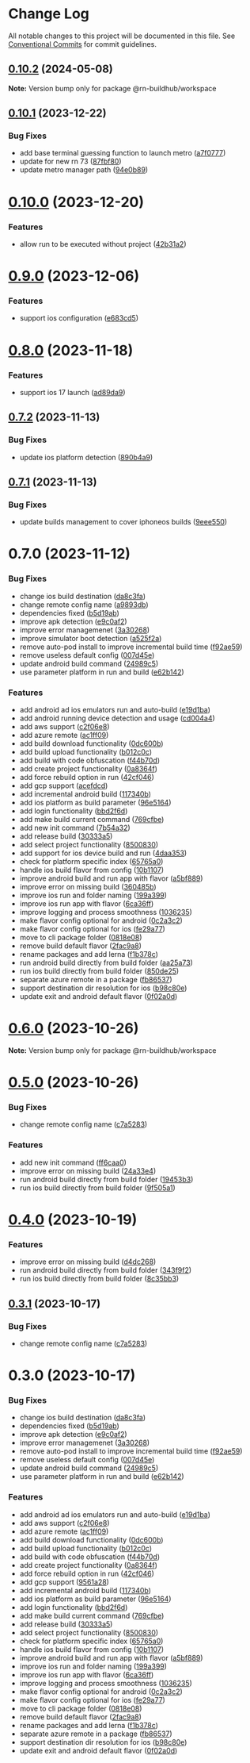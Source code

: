 # Change Log

All notable changes to this project will be documented in this file.
See [Conventional Commits](https://conventionalcommits.org) for commit guidelines.

## [0.10.2](https://github.com/xtreamsrl/react-native-build-hub/compare/v0.10.1...v0.10.2) (2024-05-08)

**Note:** Version bump only for package @rn-buildhub/workspace





## [0.10.1](https://github.com/xtreamsrl/react-native-build-hub/compare/v0.10.0...v0.10.1) (2023-12-22)


### Bug Fixes

* add base terminal guessing function to launch metro ([a7f0777](https://github.com/xtreamsrl/react-native-build-hub/commit/a7f0777fedc991eff4d2179ac41510068ad32e19))
* update for new rn 73 ([87fbf80](https://github.com/xtreamsrl/react-native-build-hub/commit/87fbf8059d3762d1b7d1b2424dcb3204e65ca7fc))
* update metro manager path ([94e0b89](https://github.com/xtreamsrl/react-native-build-hub/commit/94e0b8990c184fccfb6ac4a87544fc70998347f4))





# [0.10.0](https://github.com/xtreamsrl/react-native-build-hub/compare/v0.9.0...v0.10.0) (2023-12-20)


### Features

* allow run to be executed without project ([42b31a2](https://github.com/xtreamsrl/react-native-build-hub/commit/42b31a24c16bd0d119f20c89332c31749d98b8ec))





# [0.9.0](https://github.com/xtreamsrl/react-native-build-hub/compare/v0.8.0...v0.9.0) (2023-12-06)


### Features

* support ios configuration ([e683cd5](https://github.com/xtreamsrl/react-native-build-hub/commit/e683cd5e51330d475db2e68ab62623c10c87d93c))





# [0.8.0](https://github.com/xtreamsrl/react-native-build-hub/compare/v0.7.2...v0.8.0) (2023-11-18)


### Features

* support ios 17 launch ([ad89da9](https://github.com/xtreamsrl/react-native-build-hub/commit/ad89da993b4f64b43dc3bb603d0eb9be3633fdb5))





## [0.7.2](https://github.com/xtreamsrl/react-native-build-hub/compare/v0.7.1...v0.7.2) (2023-11-13)


### Bug Fixes

* update ios platform detection ([890b4a9](https://github.com/xtreamsrl/react-native-build-hub/commit/890b4a9393d06fcf6af47b4b876d68e741249257))





## [0.7.1](https://github.com/xtreamsrl/react-native-build-hub/compare/v0.7.0...v0.7.1) (2023-11-13)


### Bug Fixes

* update builds management to cover iphoneos builds ([9eee550](https://github.com/xtreamsrl/react-native-build-hub/commit/9eee550672df3c33d3e72505a5696c602f7ac19d))





# 0.7.0 (2023-11-12)


### Bug Fixes

* change ios build destination ([da8c3fa](https://github.com/xtreamsrl/react-native-build-hub/commit/da8c3fa87cf00599f6f5c2d7abe6fc4f758bee79))
* change remote config name ([a9893db](https://github.com/xtreamsrl/react-native-build-hub/commit/a9893db54d2671e70c71dc21b2dfefee303c1883))
* dependencies fixed ([b5d19ab](https://github.com/xtreamsrl/react-native-build-hub/commit/b5d19ab123155a8dda88f37798a7ce772b9d3191))
* improve apk detection ([e9c0af2](https://github.com/xtreamsrl/react-native-build-hub/commit/e9c0af2ffee15bff9993028769a84d817939ae53))
* improve error managemenet ([3a30268](https://github.com/xtreamsrl/react-native-build-hub/commit/3a30268c359e39984e54f7e8a76da4e2bc472d76))
* improve simulator boot detection ([a525f2a](https://github.com/xtreamsrl/react-native-build-hub/commit/a525f2a0ec6761070355c8fe07013ff6a97b9812))
* remove auto-pod install to improve incremental build time ([f92ae59](https://github.com/xtreamsrl/react-native-build-hub/commit/f92ae5980dc01ed2284acc09c154deb961458d3e))
* remove useless default config ([007d45e](https://github.com/xtreamsrl/react-native-build-hub/commit/007d45e5ab91adb42803112c1d031bde04169585))
* update android build command ([24989c5](https://github.com/xtreamsrl/react-native-build-hub/commit/24989c54b362e636fde6f24b6642a08b6ed8aa20))
* use parameter platform in run and build ([e62b142](https://github.com/xtreamsrl/react-native-build-hub/commit/e62b1426ed17b05992c8e871bc39f930a86cdec8))


### Features

* add android ad ios emulators run and auto-build ([e19d1ba](https://github.com/xtreamsrl/react-native-build-hub/commit/e19d1bad18d1eacca8f8f01134d44b34b6420710))
* add android running device detection and usage ([cd004a4](https://github.com/xtreamsrl/react-native-build-hub/commit/cd004a41f3de168a65c5b9faf8a84fcd6d4352fa))
* add aws support ([c2f06e8](https://github.com/xtreamsrl/react-native-build-hub/commit/c2f06e816dea74e9194d9d9f85e6f02884807ca0))
* add azure remote ([ac1ff09](https://github.com/xtreamsrl/react-native-build-hub/commit/ac1ff09109ed164df2f99c8715d6b5d17950ed73))
* add build download functionality ([0dc600b](https://github.com/xtreamsrl/react-native-build-hub/commit/0dc600ba3de81b5f5587cad10def60a41963081b))
* add build upload functionality ([b012c0c](https://github.com/xtreamsrl/react-native-build-hub/commit/b012c0c53a6d44d338f7e9c0c9ea7eeee6428445))
* add build with code obfuscation ([f44b70d](https://github.com/xtreamsrl/react-native-build-hub/commit/f44b70d5f266f76ecab7ef3159dce1f779317293))
* add create project functionality ([0a8364f](https://github.com/xtreamsrl/react-native-build-hub/commit/0a8364f40a1ad181e07422867e3f544b4bc0375b))
* add force rebuild option in run ([42cf046](https://github.com/xtreamsrl/react-native-build-hub/commit/42cf046fa4bc1b1eab1fdfb9c6a798a94b9d418e))
* add gcp support ([acefdcd](https://github.com/xtreamsrl/react-native-build-hub/commit/acefdcd25b01e78fccf0525b26f3287b6b362d2b))
* add incremental android build ([117340b](https://github.com/xtreamsrl/react-native-build-hub/commit/117340b41e60dc252499dbe6417f98f4d56e56e2))
* add ios platform as build parameter ([96e5164](https://github.com/xtreamsrl/react-native-build-hub/commit/96e51648801bdd68c16e46ec54947f6af1c58a2d))
* add login functionality ([bbd2f6d](https://github.com/xtreamsrl/react-native-build-hub/commit/bbd2f6d21bf9990ccf811835b4457c947a83d83c))
* add make build current command ([769cfbe](https://github.com/xtreamsrl/react-native-build-hub/commit/769cfbe69d551e8f5f005b5c51dd595e75ed7fc8))
* add new init command ([7b54a32](https://github.com/xtreamsrl/react-native-build-hub/commit/7b54a321a1447907fc697a73958205e7cbc3e24b))
* add release build ([30333a5](https://github.com/xtreamsrl/react-native-build-hub/commit/30333a5646377627c2b927f113f6be72d870aa6c))
* add select project functionality ([8500830](https://github.com/xtreamsrl/react-native-build-hub/commit/85008301a142db8dec4f0369913b4a2f983937ef))
* add support for ios device build and run ([4daa353](https://github.com/xtreamsrl/react-native-build-hub/commit/4daa35312a63d90378334e8770f625a288d42a0e))
* check for platform specific index ([65765a0](https://github.com/xtreamsrl/react-native-build-hub/commit/65765a08fc734a6ade01e56b7dec9e2c54750f14))
* handle ios build flavor from config ([10b1107](https://github.com/xtreamsrl/react-native-build-hub/commit/10b1107e3cf566988eae437a7ddbcbbde5e4dc17))
* improve android build and run app with flavor ([a5bf889](https://github.com/xtreamsrl/react-native-build-hub/commit/a5bf889bdc4babb588a63828b8fd91e072430e95))
* improve error on missing build ([360485b](https://github.com/xtreamsrl/react-native-build-hub/commit/360485ba74c7b0291278ef91c024b3b1be63565b))
* improve ios run and folder naming ([199a399](https://github.com/xtreamsrl/react-native-build-hub/commit/199a3991dd528b84b26e3bb4af0e40a85890f5ac))
* improve ios run app with flavor ([6ca36ff](https://github.com/xtreamsrl/react-native-build-hub/commit/6ca36ffe31052907c9f29318371eff605577c9be))
* improve logging and process smoothness ([1036235](https://github.com/xtreamsrl/react-native-build-hub/commit/10362356afd5de3ff371c37cb083b359c02d1e0f))
* make flavor config optional for android ([0c2a3c2](https://github.com/xtreamsrl/react-native-build-hub/commit/0c2a3c29e482926db52560e638ecbfbc9b3047be))
* make flavor config optional for ios ([fe29a77](https://github.com/xtreamsrl/react-native-build-hub/commit/fe29a77076594910c2269e5ee62c3feea007f13e))
* move to cli package folder ([0818e08](https://github.com/xtreamsrl/react-native-build-hub/commit/0818e0821eab12de59ddc583925672d81ea2b337))
* remove build default flavor ([2fac9a8](https://github.com/xtreamsrl/react-native-build-hub/commit/2fac9a8687785d875bd2d125a926e237d087e50d))
* rename packages and add lerna ([f1b378c](https://github.com/xtreamsrl/react-native-build-hub/commit/f1b378c5c2dbdf27649779c15748281f3853ce21))
* run android build directly from build folder ([aa25a73](https://github.com/xtreamsrl/react-native-build-hub/commit/aa25a7343c41a558950afea2dd59ef5994e68f61))
* run ios build directly from build folder ([850de25](https://github.com/xtreamsrl/react-native-build-hub/commit/850de2524ff7064f72da18dd52651969a2b02c26))
* separate azure remote in a package ([fb86537](https://github.com/xtreamsrl/react-native-build-hub/commit/fb86537aa33c6eeccc6c10818570d5a657eb0ab2))
* support destination dir resolution for ios ([b98c80e](https://github.com/xtreamsrl/react-native-build-hub/commit/b98c80ee2668a72e580c74404061c3fd5c2ff9e0))
* update exit and android default flavor ([0f02a0d](https://github.com/xtreamsrl/react-native-build-hub/commit/0f02a0d29abc2dcdeeacdac14705f5c0c538395d))





# [0.6.0](https://github.com/xtreamsrl/react-native-build-hub/compare/v0.5.0...v0.6.0) (2023-10-26)

**Note:** Version bump only for package @rn-buildhub/workspace





# [0.5.0](https://github.com/xtreamsrl/react-native-build-hub/compare/v0.3.0...v0.5.0) (2023-10-26)


### Bug Fixes

* change remote config name ([c7a5283](https://github.com/xtreamsrl/react-native-build-hub/commit/c7a52832799f2be024825780f4b7effcc4e2ebca))


### Features

* add new init command ([ff6caa0](https://github.com/xtreamsrl/react-native-build-hub/commit/ff6caa045979b56b0a3b6e2a730302b8306651cc))
* improve error on missing build ([24a33e4](https://github.com/xtreamsrl/react-native-build-hub/commit/24a33e4e4458321a46d5ea6fc77cd0fae32d602f))
* run android build directly from build folder ([19453b3](https://github.com/xtreamsrl/react-native-build-hub/commit/19453b319343d5c20ecf346dd72be97f41ed952b))
* run ios build directly from build folder ([9f505a1](https://github.com/xtreamsrl/react-native-build-hub/commit/9f505a12198cdf3c57a24901678cf78cc2773e10))





# [0.4.0](https://github.com/xtreamsrl/react-native-build-hub/compare/v0.3.1...v0.4.0) (2023-10-19)


### Features

* improve error on missing build ([d4dc268](https://github.com/xtreamsrl/react-native-build-hub/commit/d4dc268a4f57e71c04644f2f81d659d000193979))
* run android build directly from build folder ([343f9f2](https://github.com/xtreamsrl/react-native-build-hub/commit/343f9f214da767c4e00e5f8bf08b6ec56b3391e7))
* run ios build directly from build folder ([8c35bb3](https://github.com/xtreamsrl/react-native-build-hub/commit/8c35bb3a83336276a820835883eeef2423e1cfb9))





## [0.3.1](https://github.com/xtreamsrl/react-native-build-hub/compare/v0.3.0...v0.3.1) (2023-10-17)


### Bug Fixes

* change remote config name ([c7a5283](https://github.com/xtreamsrl/react-native-build-hub/commit/c7a52832799f2be024825780f4b7effcc4e2ebca))





# 0.3.0 (2023-10-17)


### Bug Fixes

* change ios build destination ([da8c3fa](https://github.com/xtreamsrl/react-native-build-hub/commit/da8c3fa87cf00599f6f5c2d7abe6fc4f758bee79))
* dependencies fixed ([b5d19ab](https://github.com/xtreamsrl/react-native-build-hub/commit/b5d19ab123155a8dda88f37798a7ce772b9d3191))
* improve apk detection ([e9c0af2](https://github.com/xtreamsrl/react-native-build-hub/commit/e9c0af2ffee15bff9993028769a84d817939ae53))
* improve error managemenet ([3a30268](https://github.com/xtreamsrl/react-native-build-hub/commit/3a30268c359e39984e54f7e8a76da4e2bc472d76))
* remove auto-pod install to improve incremental build time ([f92ae59](https://github.com/xtreamsrl/react-native-build-hub/commit/f92ae5980dc01ed2284acc09c154deb961458d3e))
* remove useless default config ([007d45e](https://github.com/xtreamsrl/react-native-build-hub/commit/007d45e5ab91adb42803112c1d031bde04169585))
* update android build command ([24989c5](https://github.com/xtreamsrl/react-native-build-hub/commit/24989c54b362e636fde6f24b6642a08b6ed8aa20))
* use parameter platform in run and build ([e62b142](https://github.com/xtreamsrl/react-native-build-hub/commit/e62b1426ed17b05992c8e871bc39f930a86cdec8))


### Features

* add android ad ios emulators run and auto-build ([e19d1ba](https://github.com/xtreamsrl/react-native-build-hub/commit/e19d1bad18d1eacca8f8f01134d44b34b6420710))
* add aws support ([c2f06e8](https://github.com/xtreamsrl/react-native-build-hub/commit/c2f06e816dea74e9194d9d9f85e6f02884807ca0))
* add azure remote ([ac1ff09](https://github.com/xtreamsrl/react-native-build-hub/commit/ac1ff09109ed164df2f99c8715d6b5d17950ed73))
* add build download functionality ([0dc600b](https://github.com/xtreamsrl/react-native-build-hub/commit/0dc600ba3de81b5f5587cad10def60a41963081b))
* add build upload functionality ([b012c0c](https://github.com/xtreamsrl/react-native-build-hub/commit/b012c0c53a6d44d338f7e9c0c9ea7eeee6428445))
* add build with code obfuscation ([f44b70d](https://github.com/xtreamsrl/react-native-build-hub/commit/f44b70d5f266f76ecab7ef3159dce1f779317293))
* add create project functionality ([0a8364f](https://github.com/xtreamsrl/react-native-build-hub/commit/0a8364f40a1ad181e07422867e3f544b4bc0375b))
* add force rebuild option in run ([42cf046](https://github.com/xtreamsrl/react-native-build-hub/commit/42cf046fa4bc1b1eab1fdfb9c6a798a94b9d418e))
* add gcp support ([9561a28](https://github.com/xtreamsrl/react-native-build-hub/commit/9561a280493301dfa2f31ca86e2967329beb0e5a))
* add incremental android build ([117340b](https://github.com/xtreamsrl/react-native-build-hub/commit/117340b41e60dc252499dbe6417f98f4d56e56e2))
* add ios platform as build parameter ([96e5164](https://github.com/xtreamsrl/react-native-build-hub/commit/96e51648801bdd68c16e46ec54947f6af1c58a2d))
* add login functionality ([bbd2f6d](https://github.com/xtreamsrl/react-native-build-hub/commit/bbd2f6d21bf9990ccf811835b4457c947a83d83c))
* add make build current command ([769cfbe](https://github.com/xtreamsrl/react-native-build-hub/commit/769cfbe69d551e8f5f005b5c51dd595e75ed7fc8))
* add release build ([30333a5](https://github.com/xtreamsrl/react-native-build-hub/commit/30333a5646377627c2b927f113f6be72d870aa6c))
* add select project functionality ([8500830](https://github.com/xtreamsrl/react-native-build-hub/commit/85008301a142db8dec4f0369913b4a2f983937ef))
* check for platform specific index ([65765a0](https://github.com/xtreamsrl/react-native-build-hub/commit/65765a08fc734a6ade01e56b7dec9e2c54750f14))
* handle ios build flavor from config ([10b1107](https://github.com/xtreamsrl/react-native-build-hub/commit/10b1107e3cf566988eae437a7ddbcbbde5e4dc17))
* improve android build and run app with flavor ([a5bf889](https://github.com/xtreamsrl/react-native-build-hub/commit/a5bf889bdc4babb588a63828b8fd91e072430e95))
* improve ios run and folder naming ([199a399](https://github.com/xtreamsrl/react-native-build-hub/commit/199a3991dd528b84b26e3bb4af0e40a85890f5ac))
* improve ios run app with flavor ([6ca36ff](https://github.com/xtreamsrl/react-native-build-hub/commit/6ca36ffe31052907c9f29318371eff605577c9be))
* improve logging and process smoothness ([1036235](https://github.com/xtreamsrl/react-native-build-hub/commit/10362356afd5de3ff371c37cb083b359c02d1e0f))
* make flavor config optional for android ([0c2a3c2](https://github.com/xtreamsrl/react-native-build-hub/commit/0c2a3c29e482926db52560e638ecbfbc9b3047be))
* make flavor config optional for ios ([fe29a77](https://github.com/xtreamsrl/react-native-build-hub/commit/fe29a77076594910c2269e5ee62c3feea007f13e))
* move to cli package folder ([0818e08](https://github.com/xtreamsrl/react-native-build-hub/commit/0818e0821eab12de59ddc583925672d81ea2b337))
* remove build default flavor ([2fac9a8](https://github.com/xtreamsrl/react-native-build-hub/commit/2fac9a8687785d875bd2d125a926e237d087e50d))
* rename packages and add lerna ([f1b378c](https://github.com/xtreamsrl/react-native-build-hub/commit/f1b378c5c2dbdf27649779c15748281f3853ce21))
* separate azure remote in a package ([fb86537](https://github.com/xtreamsrl/react-native-build-hub/commit/fb86537aa33c6eeccc6c10818570d5a657eb0ab2))
* support destination dir resolution for ios ([b98c80e](https://github.com/xtreamsrl/react-native-build-hub/commit/b98c80ee2668a72e580c74404061c3fd5c2ff9e0))
* update exit and android default flavor ([0f02a0d](https://github.com/xtreamsrl/react-native-build-hub/commit/0f02a0d29abc2dcdeeacdac14705f5c0c538395d))
